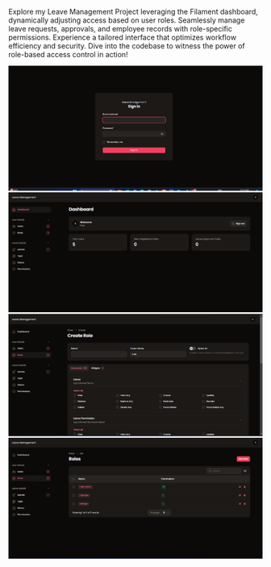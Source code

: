 Explore my Leave Management Project leveraging the Filament dashboard, dynamically adjusting access based on user roles. Seamlessly manage leave requests, approvals, and employee records with role-specific permissions. Experience a tailored interface that optimizes workflow efficiency and security. Dive into the codebase to witness the power of role-based access control in action!

<img src='https://github.com/Rojak21/Leave-Management/blob/main/images/image1.png' />
<img src='https://github.com/Rojak21/Leave-Management/blob/main/images/image2.png' />
<img src='https://github.com/Rojak21/Leave-Management/blob/main/images/image3.png' />
<img src='https://github.com/Rojak21/Leave-Management/blob/main/images/image4.png' />
